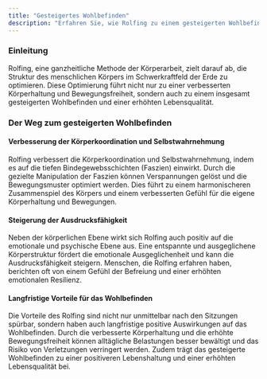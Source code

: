 ```yaml
---
title: "Gesteigertes Wohlbefinden"
description: "Erfahren Sie, wie Rolfing zu einem gesteigerten Wohlbefinden und einer verbesserten Lebensqualität beiträgt."
---
```


### Einleitung
Rolfing, eine ganzheitliche Methode der Körperarbeit, zielt darauf ab, die Struktur des menschlichen Körpers im Schwerkraftfeld der Erde zu optimieren. Diese Optimierung führt nicht nur zu einer verbesserten Körperhaltung und Bewegungsfreiheit, sondern auch zu einem insgesamt gesteigerten Wohlbefinden und einer erhöhten Lebensqualität.

### Der Weg zum gesteigerten Wohlbefinden

#### Verbesserung der Körperkoordination und Selbstwahrnehmung
Rolfing verbessert die Körperkoordination und Selbstwahrnehmung, indem es auf die tiefen Bindegewebsschichten (Faszien) einwirkt. Durch die gezielte Manipulation der Faszien können Verspannungen gelöst und die Bewegungsmuster optimiert werden. Dies führt zu einem harmonischeren Zusammenspiel des Körpers und einem verbesserten Gefühl für die eigene Körperhaltung und Bewegungen.

#### Steigerung der Ausdrucksfähigkeit
Neben der körperlichen Ebene wirkt sich Rolfing auch positiv auf die emotionale und psychische Ebene aus. Eine entspannte und ausgeglichene Körperstruktur fördert die emotionale Ausgeglichenheit und kann die Ausdrucksfähigkeit steigern. Menschen, die Rolfing erfahren haben, berichten oft von einem Gefühl der Befreiung und einer erhöhten emotionalen Resilienz.

#### Langfristige Vorteile für das Wohlbefinden
Die Vorteile des Rolfing sind nicht nur unmittelbar nach den Sitzungen spürbar, sondern haben auch langfristige positive Auswirkungen auf das Wohlbefinden. Durch die verbesserte Körperhaltung und die erhöhte Bewegungsfreiheit können alltägliche Belastungen besser bewältigt und das Risiko von Verletzungen verringert werden. Zudem trägt das gesteigerte Wohlbefinden zu einer positiveren Lebenshaltung und einer erhöhten Lebensqualität bei.
